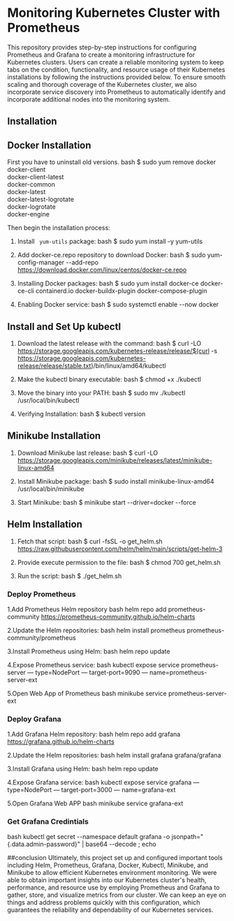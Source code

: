 # Monitoring Kubernetes Cluster with Prometheus
This repository provides step-by-step instructions for configuring Prometheus and Grafana to create a monitoring infrastructure for Kubernetes clusters. Users can create a reliable monitoring system to keep tabs on the condition, functionality, and resource usage of their Kubernetes installations by following the instructions provided below. To ensure smooth scaling and thorough coverage of the Kubernetes cluster, we also incorporate service discovery into Prometheus to automatically identify and incorporate additional nodes into the monitoring system.
## Installation

## Docker Installation

First you have to uninstall old versions. 
bash
$ sudo yum remove docker \
                  docker-client \
                  docker-client-latest \
                  docker-common \
                  docker-latest \
                  docker-latest-logrotate \
                  docker-logrotate \
                  docker-engine


Then begin the installation process:

1. Install `` yum-utils`` package:
bash 
$ sudo yum install -y yum-utils 


2. Add docker-ce.repo repository to download Docker:
bash 
$ sudo yum-config-manager --add-repo https://download.docker.com/linux/centos/docker-ce.repo 

3. Installing Docker packages:
bash 
$ sudo yum install docker-ce docker-ce-cli containerd.io docker-buildx-plugin docker-compose-plugin 

4. Enabling Docker service:
bash 
$ sudo systemctl enable --now docker


## Install and Set Up kubectl

1. Download the latest release with the command:
bash 
$ curl -LO https://storage.googleapis.com/kubernetes-release/release/$(curl -s https://storage.googleapis.com/kubernetes-release/release/stable.txt)/bin/linux/amd64/kubectl


2. Make the kubectl binary executable:
bash 
$ chmod +x ./kubectl


3. Move the binary into your PATH:
bash 
$ sudo mv ./kubectl /usr/local/bin/kubectl


4. Verifying Installation:
bash 
$ kubectl version


## Minikube Installation

1. Download Minikube last release:
bash 
$ curl -LO https://storage.googleapis.com/minikube/releases/latest/minikube-linux-amd64

2. Install Minikube package:
bash 
$ sudo install minikube-linux-amd64 /usr/local/bin/minikube

3. Start Minikube:
bash 
$ minikube start --driver=docker --force


## Helm Installation

1. Fetch that script:
bash 
$ curl -fsSL -o get_helm.sh https://raw.githubusercontent.com/helm/helm/main/scripts/get-helm-3

2. Provide execute permission to the file:
bash 
$ chmod 700 get_helm.sh

3. Run the script:
bash 
$ ./get_helm.sh



### Deploy Prometheus
1.Add Prometheus Helm repository
bash
helm repo add prometheus-community https://prometheus-community.github.io/helm-charts

2.Update the Helm repositories:
bash
helm install prometheus prometheus-community/prometheus

3.Install Prometheus using Helm:
bash
helm repo update

4.Expose Prometheus service:
bash
kubectl expose service prometheus-server — type=NodePort — target-port=9090 — name=prometheus-server-ext

5.Open Web App of Prometheus
bash
minikube service prometheus-server-ext





### Deploy Grafana

1.Add Grafana Helm repository:
bash
helm repo add grafana https://grafana.github.io/helm-charts

2.Update the Helm repositories:
bash
helm install grafana grafana/grafana

3.Install Grafana using Helm:
bash
helm repo update

4.Expose Grafana service:
bash
kubectl expose service grafana — type=NodePort — target-port=3000 — name=grafana-ext

5.Open Grafana Web APP
bash
minikube service grafana-ext




### Get Grafana Credintials
bash
kubectl get secret --namespace default grafana -o jsonpath="{.data.admin-password}" | base64 --decode ; echo




##conclusion
Ultimately, this project set up and configured important tools including Helm, Prometheus, Grafana, Docker, Kubectl, Minikube, and Minikube to allow efficient Kubernetes environment monitoring. We were able to obtain important insights into our Kubernetes cluster's health, performance, and resource use by employing Prometheus and Grafana to gather, store, and visualize metrics from our cluster. We can keep an eye on things and address problems quickly with this configuration, which guarantees the reliability and dependability of our Kubernetes services.
